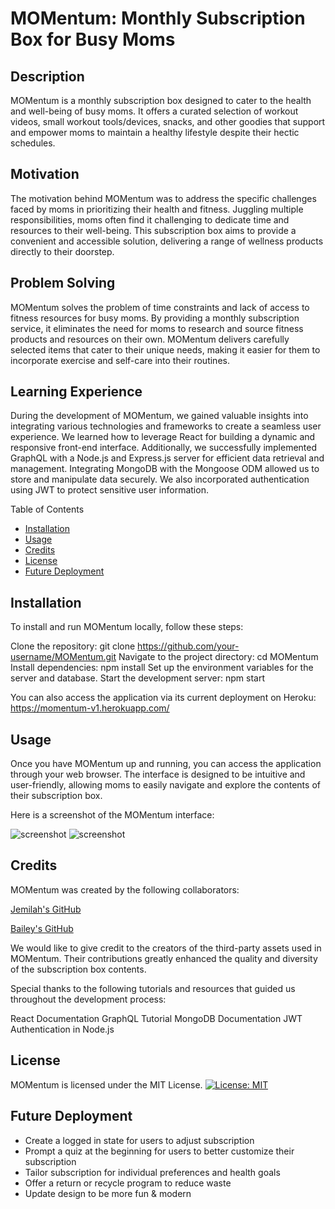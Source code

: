 # MOMentum: Monthly Subscription Box for Busy Moms

## Description
MOMentum is a monthly subscription box designed to cater to the health and well-being of busy moms. It offers a curated selection of workout videos, small workout tools/devices, snacks, and other goodies that support and empower moms to maintain a healthy lifestyle despite their hectic schedules.

## Motivation
The motivation behind MOMentum was to address the specific challenges faced by moms in prioritizing their health and fitness. Juggling multiple responsibilities, moms often find it challenging to dedicate time and resources to their well-being. This subscription box aims to provide a convenient and accessible solution, delivering a range of wellness products directly to their doorstep.

## Problem Solving
MOMentum solves the problem of time constraints and lack of access to fitness resources for busy moms. By providing a monthly subscription service, it eliminates the need for moms to research and source fitness products and resources on their own. MOMentum delivers carefully selected items that cater to their unique needs, making it easier for them to incorporate exercise and self-care into their routines.

## Learning Experience
During the development of MOMentum, we gained valuable insights into integrating various technologies and frameworks to create a seamless user experience. We learned how to leverage React for building a dynamic and responsive front-end interface. Additionally, we successfully implemented GraphQL with a Node.js and Express.js server for efficient data retrieval and management. Integrating MongoDB with the Mongoose ODM allowed us to store and manipulate data securely. We also incorporated authentication using JWT to protect sensitive user information.

Table of Contents
- [Installation](#installation)
- [Usage](#usage)
- [Credits](#credits)
- [License](#license)
- [Future Deployment](#future-deployment)

## Installation
To install and run MOMentum locally, follow these steps:

Clone the repository: git clone https://github.com/your-username/MOMentum.git
Navigate to the project directory: cd MOMentum
Install dependencies: npm install
Set up the environment variables for the server and database.
Start the development server: npm start

You can also access the application via its current deployment on Heroku: https://momentum-v1.herokuapp.com/

## Usage
Once you have MOMentum up and running, you can access the application through your web browser. The interface is designed to be intuitive and user-friendly, allowing moms to easily navigate and explore the contents of their subscription box.

Here is a screenshot of the MOMentum interface:

![screenshot](./client/public/images/momentum-screenshot-1)
![screenshot](./client/public/images/momentum-screenshot-2)

## Credits
MOMentum was created by the following collaborators:

[Jemilah's GitHub](https://github.com/2x997JL)

[Bailey's GitHub](https://github.com/skyeflier)

We would like to give credit to the creators of the third-party assets used in MOMentum. Their contributions greatly enhanced the quality and diversity of the subscription box contents.

Special thanks to the following tutorials and resources that guided us throughout the development process:

React Documentation
GraphQL Tutorial
MongoDB Documentation
JWT Authentication in Node.js

## License
MOMentum is licensed under the MIT License.
[![License: MIT](https://img.shields.io/badge/License-MIT-yellow.svg)](https://opensource.org/licenses/MIT)  

## Future Deployment
- Create a logged in state for users to adjust subscription
- Prompt a quiz at the beginning for users to better customize their subscription
- Tailor subscription for individual preferences and health goals
- Offer a return or recycle program to reduce waste
- Update design to be more fun & modern
